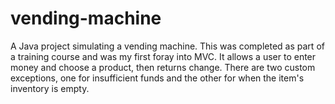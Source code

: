 # vending-machine
A Java project simulating a vending machine.
This was completed as part of a training course and was my first foray into MVC.
It allows a user to enter money and choose a product, then returns change.
There are two custom exceptions, one for insufficient funds and the other for when the item's inventory is empty.
